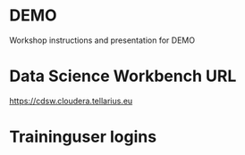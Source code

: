 # DEMO
Workshop instructions and presentation for DEMO

# Data Science Workbench URL
https://cdsw.cloudera.tellarius.eu


# Traininguser logins


